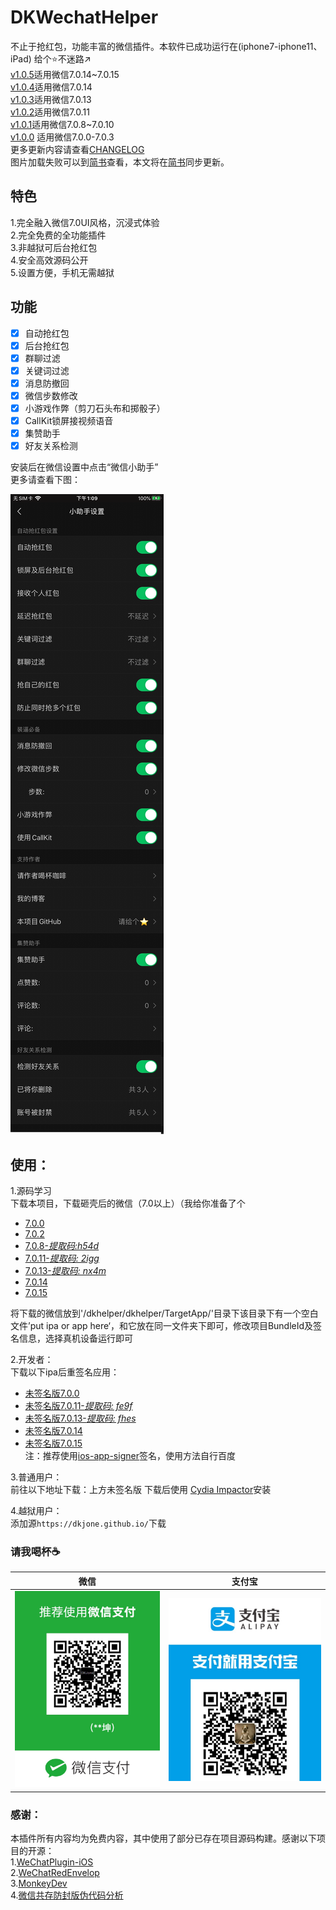 # DKWechatHelper   
 
不止于抢红包，功能丰富的微信插件。本软件已成功运行在(iphone7-iphone11、iPad) 
给个⭐️不迷路↗️   
[v1.0.5](https://github.com/DKWechatHelper/DKWechatHelper/releases/tag/1.0.5)适用微信7.0.14~7.0.15  
[v1.0.4](https://github.com/DKWechatHelper/DKWechatHelper/releases/tag/1.0.4)适用微信7.0.14  
[v1.0.3](https://github.com/DKWechatHelper/DKWechatHelper/releases/tag/1.0.3)适用微信7.0.13  
[v1.0.2](https://github.com/DKWechatHelper/DKWechatHelper/releases/tag/1.0.2)适用微信7.0.11  
[v1.0.1](https://github.com/DKWechatHelper/DKWechatHelper/releases/tag/1.0.1)适用微信7.0.8~7.0.10  
[v1.0.0](https://github.com/DKWechatHelper/DKWechatHelper/releases/tag/1.0.0) 适用微信7.0.0-7.0.3   
更多更新内容请查看[CHANGELOG](./CHANGELOG.md)   
图片加载失败可以到[简书](https://www.jianshu.com/p/8f3eae328a20)查看，本文将在[简书](https://www.jianshu.com/p/8f3eae328a20)同步更新。
## 特色    
1.完全融入微信7.0UI风格，沉浸式体验   
2.完全免费的全功能插件  
3.非越狱可后台抢红包   
4.安全高效源码公开   
5.设置方便，手机无需越狱   
## 功能   

* [x] 自动抢红包  
* [x] 后台抢红包 
* [x] 群聊过滤
* [x] 关键词过滤
* [x] 消息防撤回     
* [x] 微信步数修改   
* [x] 小游戏作弊（剪刀石头布和掷骰子）     
* [x] CallKit锁屏接视频语音
* [x] 集赞助手   
* [x] 好友关系检测  

安装后在微信设置中点击“微信小助手”  
更多请查看下图：  

![IMG_0223](./IMG_0223.png)

## 使用：  
1.源码学习   
    下载本项目，下载砸壳后的微信（7.0以上）（我给你准备了个  
* [7.0.0](https://pan.baidu.com/s/15pVma66Ea822YVGrBa2GHw)
* [7.0.2](https://pan.baidu.com/s/1SHZHfu94Z_jhCkaaFDx8pA)
* [7.0.8-*提取码:h54d*](https://pan.baidu.com/s/11VoUXPC4vb5zg8HzP3kC0Q)
* [7.0.11-*提取码: 2igg*](https://pan.baidu.com/s/1mU_mezsWhqL2-AY0PB-vVg)   
* [7.0.13-*提取码: nx4m*](https://pan.baidu.com/s/1rqB0pV4zMEB6Z3VJTsTa8Q) 
* [7.0.14](https://n802.com/file/24576815-452231690)  
* [7.0.15](https://n802.com/file/24576815-463029595)


将下载的微信放到'/dkhelper/dkhelper/TargetApp/'目录下该目录下有一个空白文件’put ipa or app here‘，和它放在同一文件夹下即可，修改项目BundleId及签名信息，选择真机设备运行即可   

2.开发者：   
    下载以下ipa后重签名应用：
* [未签名版7.0.0](https://pan.baidu.com/s/1-zEUQRGn3H4bZVqHpyffzQ)    
* [未签名版7.0.11-*提取码: fe9f*](https://pan.baidu.com/s/1sOPCqnCPxSdIKq7TKuHK9g)     
* [未签名版7.0.13-*提取码: fhes*](https://pan.baidu.com/s/1DgSl5u0Gip3cNdqZmRFEWw)  
* [未签名版7.0.14](https://n802.com/file/24576815-452232682)    
* [未签名版7.0.15](https://n802.com/file/24576815-463034104)   
    注：推荐使用[ios-app-signer](https://github.com/DanTheMan827/ios-app-signer)签名，使用方法自行百度  

3.普通用户：   
    前往以下地址下载：上方未签名版
    下载后使用 [Cydia Impactor](http://www.cydiaimpactor.com/)安装  
    
4.越狱用户：  
添加源`https://dkjone.github.io/`下载  


### 请我喝杯☕️     

|  微信  | 支付宝 |
| --- | --- |
| ![IMG_4272](./IMG_4272.JPG) |  ![IMG_4286](./IMG_4286.JPG)|




### 感谢：   
本插件所有内容均为免费内容，其中使用了部分已存在项目源码构建。感谢以下项目的开源：  
1.[WeChatPlugin-iOS](https://github.com/TKkk-iOSer/WeChatPlugin-iOS)   
2.[WeChatRedEnvelop](https://github.com/buginux/WeChatRedEnvelop)   
3.[MonkeyDev](https://github.com/AloneMonkey/MonkeyDev)   
4.[微信共存防封版伪代码分析](https://www.jianshu.com/p/e797ba55e336)   

